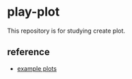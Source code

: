 # play-plot
This repository is for studying create plot.

## reference
- [example plots](https://github.com/gonum/plot/wiki/Example-plots)